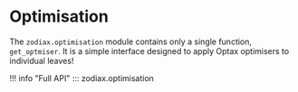 # Optimisation

The `zodiax.optimisation` module contains only a single function, `get_optmiser`. It is a simple interface designed to apply Optax optimisers to individual leaves!

!!! info "Full API"
    ::: zodiax.optimisation